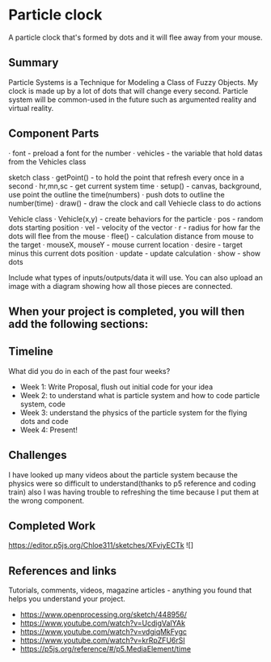 
# Particle clock

A particle clock that's formed by dots and it will flee away from your mouse.

## Summary

Particle Systems is a Technique for Modeling a Class of Fuzzy Objects. My clock is made up by a lot of dots that will change every second. Particle system will be common-used in the future such as argumented reality and virtual reality. 

## Component Parts

· font - preload a font for the number
· vehicles - the variable that hold datas from the Vehicles class

sketch class
· getPoint() - to hold the point that refresh every once in a second
   · hr,mn,sc - get current system time
· setup() - canvas, background, use point the outline the time(numbers)
   · push dots to outline the number(time) 
· draw() - draw the clock and call Vehiecle class to do actions

Vehicle class
· Vehicle(x,y) - create behaviors for the particle
· pos - random dots starting position
· vel - velocity of the vector
· r - radius for how far the dots will flee from the mouse
· flee() - calculation distance from mouse to the target
· mouseX, mouseY - mouse current location
· desire - target minus this current dots position
· update - update calculation
· show - show dots

Include what types of inputs/outputs/data it will use. You can also upload an image with a diagram showing how all those pieces are connected.

## When your project is completed, you will then add the following sections:

## Timeline

What did you do in each of the past four weeks?

- Week 1: Write Proposal, flush out initial code for your idea
- Week 2: to understand what is particle system and how to code particle system, code
- Week 3: understand the physics of the particle system for the flying dots and code
- Week 4: Present!
 
## Challenges

I have looked up many videos about the particle system because the physics were so difficult to understand(thanks to p5 reference and coding train) also I was having trouble to refreshing the time because I put them at the wrong component. 

## Completed Work

https://editor.p5js.org/Chloe311/sketches/XFviyECTk
![] 

## References and links

Tutorials, comments, videos, magazine articles - anything you found that helps you understand your project.

- https://www.openprocessing.org/sketch/448956/
- https://www.youtube.com/watch?v=UcdigVaIYAk
- https://www.youtube.com/watch?v=vdgiqMkFygc
- https://www.youtube.com/watch?v=krRpZFU6rSI
- https://p5js.org/reference/#/p5.MediaElement/time

